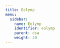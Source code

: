 ```yaml
---
title: Eolymp
menu:
  sidebar:
    name: Eolymp
    identifier: eolymp
    parent: dsa
    weight: 20
---
```


